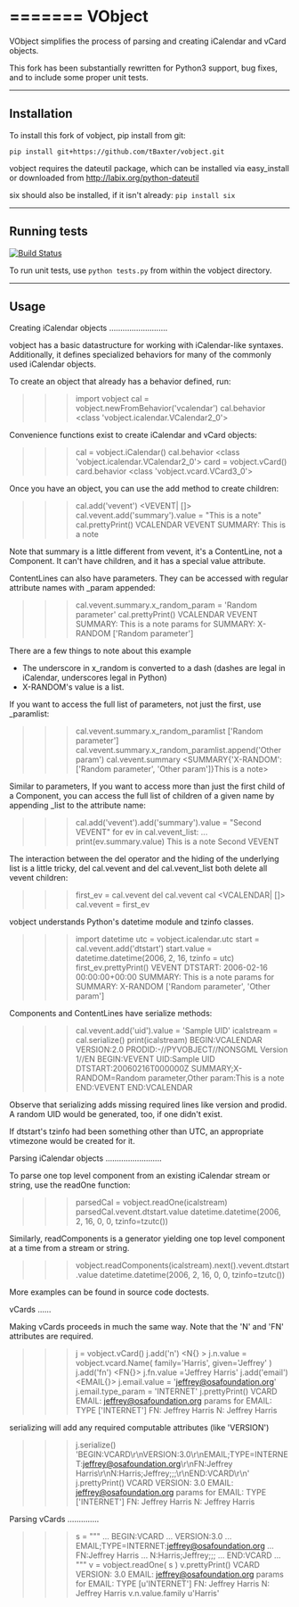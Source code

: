 =======
VObject
=======

VObject simplifies the process of parsing and creating iCalendar and
vCard objects.

This fork has been substantially rewritten for Python3 support, bug fixes, and to include some proper unit tests.

--------------
 Installation
--------------

To install this fork of vobject, pip install from git:

`pip install git+https://github.com/tBaxter/vobject.git`

vobject requires the dateutil package, which can be installed via
easy_install or downloaded from http://labix.org/python-dateutil

six should also be installed, if it isn't already: `pip install six`

---------------
 Running tests
---------------

[![Build Status](https://travis-ci.org/tBaxter/vobject.svg?branch=master)](https://travis-ci.org/tBaxter/vobject)

To run unit tests, use `python tests.py` from within the vobject directory.


-------
 Usage
-------

Creating iCalendar objects
..........................

vobject has a basic datastructure for working with iCalendar-like
syntaxes.  Additionally, it defines specialized behaviors for many of
the commonly used iCalendar objects.

To create an object that already has a behavior defined, run:

>>> import vobject
>>> cal = vobject.newFromBehavior('vcalendar')
>>> cal.behavior
<class 'vobject.icalendar.VCalendar2_0'>

Convenience functions exist to create iCalendar and vCard objects:

>>> cal = vobject.iCalendar()
>>> cal.behavior
<class 'vobject.icalendar.VCalendar2_0'>
>>> card = vobject.vCard()
>>> card.behavior
<class 'vobject.vcard.VCard3_0'>

Once you have an object, you can use the add method to create
children:

>>> cal.add('vevent')
<VEVENT| []>
>>> cal.vevent.add('summary').value = "This is a note"
>>> cal.prettyPrint()
 VCALENDAR
    VEVENT
       SUMMARY: This is a note

Note that summary is a little different from vevent, it's a
ContentLine, not a Component.  It can't have children, and it has a
special value attribute.

ContentLines can also have parameters.  They can be accessed with
regular attribute names with _param appended:

>>> cal.vevent.summary.x_random_param = 'Random parameter'
>>> cal.prettyPrint()
 VCALENDAR
    VEVENT
       SUMMARY: This is a note
       params for  SUMMARY:
          X-RANDOM ['Random parameter']

There are a few things to note about this example

  * The underscore in x_random is converted to a dash (dashes are
    legal in iCalendar, underscores legal in Python)
  * X-RANDOM's value is a list.

If you want to access the full list of parameters, not just the first,
use <paramname>_paramlist:

>>> cal.vevent.summary.x_random_paramlist
['Random parameter']
>>> cal.vevent.summary.x_random_paramlist.append('Other param')
>>> cal.vevent.summary
<SUMMARY{'X-RANDOM': ['Random parameter', 'Other param']}This is a note>

Similar to parameters, If you want to access more than just the first
child of a Component, you can access the full list of children of a
given name by appending _list to the attribute name:

>>> cal.add('vevent').add('summary').value = "Second VEVENT"
>>> for ev in cal.vevent_list:
...     print(ev.summary.value)
This is a note
Second VEVENT

The interaction between the del operator and the hiding of the
underlying list is a little tricky, del cal.vevent and del
cal.vevent_list both delete all vevent children:

>>> first_ev = cal.vevent
>>> del cal.vevent
>>> cal
<VCALENDAR| []>
>>> cal.vevent = first_ev

vobject understands Python's datetime module and tzinfo classes.

>>> import datetime
>>> utc = vobject.icalendar.utc
>>> start = cal.vevent.add('dtstart')
>>> start.value = datetime.datetime(2006, 2, 16, tzinfo = utc)
>>> first_ev.prettyPrint()
     VEVENT
        DTSTART: 2006-02-16 00:00:00+00:00
        SUMMARY: This is a note
        params for  SUMMARY:
           X-RANDOM ['Random parameter', 'Other param']

Components and ContentLines have serialize methods:

>>> cal.vevent.add('uid').value = 'Sample UID'
>>> icalstream = cal.serialize()
>>> print(icalstream)
BEGIN:VCALENDAR
VERSION:2.0
PRODID:-//PYVOBJECT//NONSGML Version 1//EN
BEGIN:VEVENT
UID:Sample UID
DTSTART:20060216T000000Z
SUMMARY;X-RANDOM=Random parameter,Other param:This is a note
END:VEVENT
END:VCALENDAR

Observe that serializing adds missing required lines like version and
prodid.  A random UID would be generated, too, if one didn't exist.

If dtstart's tzinfo had been something other than UTC, an appropriate
vtimezone would be created for it.


Parsing iCalendar objects
.........................

To parse one top level component from an existing iCalendar stream or
string, use the readOne function:

>>> parsedCal = vobject.readOne(icalstream)
>>> parsedCal.vevent.dtstart.value
datetime.datetime(2006, 2, 16, 0, 0, tzinfo=tzutc())

Similarly, readComponents is a generator yielding one top level
component at a time from a stream or string.

>>> vobject.readComponents(icalstream).next().vevent.dtstart.value
datetime.datetime(2006, 2, 16, 0, 0, tzinfo=tzutc())

More examples can be found in source code doctests.

vCards
......

Making vCards proceeds in much the same way. Note that the 'N' and 'FN'
attributes are required.

>>> j = vobject.vCard()
>>> j.add('n')
 <N{}    >
>>> j.n.value = vobject.vcard.Name( family='Harris', given='Jeffrey' )
>>> j.add('fn')
 <FN{}>
>>> j.fn.value ='Jeffrey Harris'
>>> j.add('email')
 <EMAIL{}>
>>> j.email.value = 'jeffrey@osafoundation.org'
>>> j.email.type_param = 'INTERNET'
>>> j.prettyPrint()
 VCARD
    EMAIL: jeffrey@osafoundation.org
    params for  EMAIL:
       TYPE ['INTERNET']
    FN: Jeffrey Harris
    N:  Jeffrey  Harris

serializing will add any required computable attributes (like 'VERSION')

>>> j.serialize()
'BEGIN:VCARD\r\nVERSION:3.0\r\nEMAIL;TYPE=INTERNET:jeffrey@osafoundation.org\r\nFN:Jeffrey Harris\r\nN:Harris;Jeffrey;;;\r\nEND:VCARD\r\n'
>>> j.prettyPrint()
 VCARD
    VERSION: 3.0
    EMAIL: jeffrey@osafoundation.org
    params for  EMAIL:
       TYPE ['INTERNET']
    FN: Jeffrey Harris
    N:  Jeffrey  Harris

Parsing vCards
..............

>>> s = """
... BEGIN:VCARD
... VERSION:3.0
... EMAIL;TYPE=INTERNET:jeffrey@osafoundation.org
... FN:Jeffrey Harris
... N:Harris;Jeffrey;;;
... END:VCARD
... """
>>> v = vobject.readOne( s )
>>> v.prettyPrint()
 VCARD
    VERSION: 3.0
    EMAIL: jeffrey@osafoundation.org
    params for  EMAIL:
       TYPE [u'INTERNET']
    FN: Jeffrey Harris
    N:  Jeffrey  Harris
>>> v.n.value.family
u'Harris'

